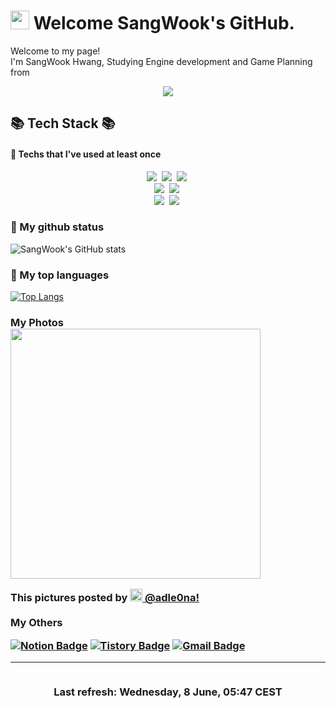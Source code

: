 <h1><img src="https://emojis.slackmojis.com/emojis/images/1531849430/4246/blob-sunglasses.gif?1531849430" width="30"/> Welcome SangWook's GitHub.</h1>

<p>Welcome to my page! </br> I'm SangWook Hwang, Studying Engine development and Game Planning  from <img src="https://user-images.githubusercontent.com/44155920/172546148-44b53d54-8eaf-41d0-a03c-6e5368aa6afd.png" width="13"/> 
</h1>
<p align="center">
  <img src="https://hits.seeyoufarm.com/api/count/incr/badge.svg?url=https://github.com/adle0na&icon=&icon_color=%23E7E7E7&title=hits&edge_flat=true"/>
</p>

## 📚 Tech Stack 📚
#### 👋 Techs that I've used at least once

<p align="center">
<img src="https://img.shields.io/badge/-JavaScript-F7DF1E?style=plastic&logo=JavaScript&logoColor=white"/>&nbsp;
<img src="https://img.shields.io/badge/-HTML-E34F26?style=plastic&logo=HTML5&logoColor=white"/>&nbsp;
<img src="https://img.shields.io/badge/-JAVA-007396?style=plastic&logo=JAVA&logoColor=white"/>&nbsp;
<br>
<img src="https://img.shields.io/badge/-CSS-1572B6?style=plastic&logo=CSS3&logoColor=white"/>&nbsp;
<img src="https://img.shields.io/badge/-C++-7952B3?style=plastic&logo=c%2B%2B&logoColor=white"/>&nbsp;
<br>  
<img src="https://img.shields.io/badge/-Unreal Engine-0E1128?style=plastic&logo=UnrealEngine&logoColor=blue"/>&nbsp;
<img src="https://img.shields.io/badge/-Unity-0E1128?style=plastic&logo=Unity&logoColor=white"/>&nbsp;  
</p>

### 🌱 My github status<br>
![SangWook's GitHub stats](https://github-readme-stats.vercel.app/api?username=adle0na&show_icons=true&theme=shades-of-purple)
### 🌱 My top languages<br>
[![Top Langs](https://github-readme-stats.vercel.app/api/top-langs/?username=adle0na&layout=compact&theme=nightowl&langs_count=8)](https://github.com/anuraghazra/github-readme-stats)

<h3>My Photos
<br>
<img width="400" src="https://i.imgur.com/1sVv1uT.jpg" /></p>
<p>This pictures posted by <a href="https://www.instagram.com/adle0na/" target="_blank"><img src="https://upload.wikimedia.org/wikipedia/commons/thumb/e/e7/Instagram_logo_2016.svg/1024px-Instagram_logo_2016.svg.png" width="20"/> @adle0na!</a><br/>

<br>
My Others
	
	
[![Notion Badge](https://img.shields.io/badge/-Notion-92a8d1?logo=notion&logoColor=white&link=https://www.notion.so/Bio-105b3e3de6de49f0babd3c9e4f3e3c75)](https://www.notion.so/7b501489bcdc4b1db6ab4daec4748f15)</b>
[![Tistory Badge](https://img.shields.io/badge/Tech%20Blog-555263?style=flat&logoColor=white)](https://adle0na.tistory.com/)</b>
[![Gmail Badge](https://img.shields.io/badge/Gmail-D14836?style=flat&logo=Gmail&logoColor=white)](mailto:tkddnr9546@gmail.com)</p>
	
</p>

------------
<p align="center"></br>Last refresh: Wednesday, 8 June, 05:47 CEST<br />
